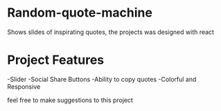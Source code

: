 # Random-quote-machine
Shows slides of inspirating quotes, the projects was designed with react 

# Project Features
-Slider
-Social Share Buttons
-Ability to copy quotes
-Colorful and Responsive

feel free to make suggestions to this project

